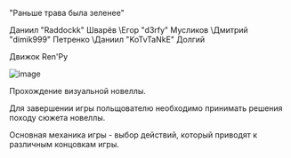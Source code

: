 "Раньше трава была зеленее"

Даниил "Raddockk" Шварёв 
\Егор "d3rfy" Мусликов
\Дмитрий "dimik999" Петренко
\Даниил "KoTvTaNkE" Долгий

Движок Ren'Py

![image](https://github.com/NovelTeam/Novel/assets/112934341/72ec9a98-164e-4dad-935b-c89dd590c3c5)

Прохождение визуальной новеллы.

Для завершении игры польщователю необходимо принимать решения походу сюжета новеллы.



Основная механика игры - выбор действий, который приводят к различным концовкам игры.

